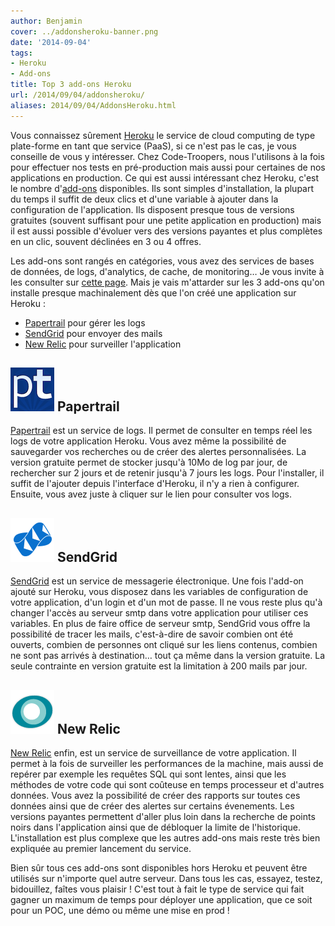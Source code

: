 ```yaml
---
author: Benjamin
cover: ../addonsheroku-banner.png
date: '2014-09-04'
tags:
- Heroku
- Add-ons
title: Top 3 add-ons Heroku
url: /2014/09/04/addonsheroku/
aliases: 2014/09/04/AddonsHeroku.html
---
```



Vous connaissez sûrement [Heroku](https://www.heroku.com/) le service de cloud computing de type plate-forme en tant que service (PaaS), si ce n'est pas le cas, je vous conseille de vous y intéresser. Chez Code-Troopers, nous l'utilisons à la fois pour effectuer nos tests en pré-production mais aussi pour certaines de nos applications en production. Ce qui est aussi intéressant chez Heroku, c'est le nombre d'[add-ons](https://addons.heroku.com/) disponibles. Ils sont simples d'installation, la plupart du temps il suffit de deux clics et d'une variable à ajouter dans la configuration de l'application. Ils disposent presque tous de versions gratuites (souvent suffisant pour une petite application en production) mais il est aussi possible d'évoluer vers des versions payantes et plus complètes en un clic, souvent déclinées en 3 ou 4 offres.


Les add-ons sont rangés en catégories, vous avez des services de bases de données, de logs, d'analytics, de cache, de monitoring… Je vous invite à les consulter sur [cette page](https://addons.heroku.com/). Mais je vais m'attarder sur les 3 add-ons qu'on installe presque machinalement dès que l'on créé une application sur Heroku :

* [Papertrail](https://addons.heroku.com/papertrail) pour gérer les logs
* [SendGrid](https://addons.heroku.com/sendgrid) pour envoyer des mails
* [New Relic](https://addons.heroku.com/newrelic) pour surveiller l'application


## ![Logo Papertrail](/images/posts/2014-09-04-AddonsHeroku/papertrail.png) Papertrail

[Papertrail](https://papertrailapp.com/) est un service de logs. Il permet de consulter en temps réel les logs de votre application Heroku. Vous avez même la possibilité de sauvegarder vos recherches ou de créer des alertes personnalisées. La version gratuite permet de stocker jusqu'à 10Mo de log par jour, de rechercher sur 2 jours et de retenir jusqu'à 7 jours les logs. Pour l'installer, il suffit de l'ajouter depuis l'interface d'Heroku, il n'y a rien à configurer. Ensuite, vous avez juste à cliquer sur le lien pour consulter vos logs.

## ![Logo SendGrid](/images/posts/2014-09-04-AddonsHeroku/sendgrid.png) SendGrid



[SendGrid](http://sendgrid.com/) est un service de messagerie électronique. Une fois l'add-on ajouté sur Heroku, vous disposez dans les variables de configuration de votre application, d'un login et d'un mot de passe. Il ne vous reste plus qu'à changer l'accès au serveur smtp dans votre application pour utiliser ces variables. En plus de faire office de serveur smtp, SendGrid vous offre la possibilité de tracer les mails, c'est-à-dire de savoir combien ont été ouverts, combien de personnes ont cliqué sur les liens contenus, combien ne sont pas arrivés à destination… tout ça même dans la version gratuite. La seule contrainte en version gratuite est la limitation à 200 mails par jour.

## ![Logo New Relic](/images/posts/2014-09-04-AddonsHeroku/newrelic.png) New Relic



[New Relic](http://www.newrelic.com/) enfin, est un service de surveillance de votre application. Il permet à la fois de surveiller les performances de la machine, mais aussi de repérer par exemple les requêtes SQL qui sont lentes, ainsi que les méthodes de votre code qui sont coûteuse en temps processeur et d'autres données. Vous avez la possibilité de créer des rapports sur toutes ces données ainsi que de créer des alertes sur certains évenements. Les versions payantes permettent d'aller plus loin dans la recherche de points noirs dans l'application ainsi que de débloquer la limite de l'historique. L'installation est plus complexe que les autres add-ons mais reste très bien expliquée au premier lancement du service.


Bien sûr tous ces add-ons sont disponibles hors Heroku et peuvent être utilisés sur n'importe quel autre serveur.
Dans tous les cas, essayez, testez, bidouillez, faîtes vous plaisir ! C'est tout à fait le type de service qui fait gagner un maximum de temps pour déployer une application, que ce soit pour un POC, une démo ou même une mise en prod !
